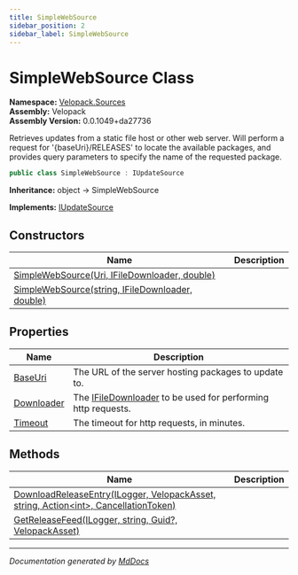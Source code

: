 ```yaml
---
title: SimpleWebSource
sidebar_position: 2
sidebar_label: SimpleWebSource
---
```

<!--  
  <auto-generated>   
    The contents of this file were generated by a tool.  
    Changes to this file may be list if the file is regenerated  
  </auto-generated>   
-->

# SimpleWebSource Class

**Namespace:** [Velopack.Sources](../index.md)  
**Assembly:** Velopack  
**Assembly Version:** 0.0.1049+da27736

Retrieves updates from a static file host or other web server.  Will perform a request for '{baseUri}\/RELEASES' to locate the available packages, and provides query parameters to specify the name of the requested package.

```csharp
public class SimpleWebSource : IUpdateSource
```

**Inheritance:** object → SimpleWebSource

**Implements:** [IUpdateSource](../IUpdateSource/index.md)

## Constructors

| Name                                                                                                                   | Description |
| ---------------------------------------------------------------------------------------------------------------------- | ----------- |
| [SimpleWebSource(Uri, IFileDownloader, double)](constructors/index.md#simplewebsourceuri-ifiledownloader-double)       |             |
| [SimpleWebSource(string, IFileDownloader, double)](constructors/index.md#simplewebsourcestring-ifiledownloader-double) |             |

## Properties

| Name                                   | Description                                                                                   |
| -------------------------------------- | --------------------------------------------------------------------------------------------- |
| [BaseUri](properties/BaseUri.md)       |  The URL of the server hosting packages to update to.                                         |
| [Downloader](properties/Downloader.md) |  The [IFileDownloader](../IFileDownloader/index.md) to be used for performing http requests.  |
| [Timeout](properties/Timeout.md)       |  The timeout for http requests, in minutes.                                                   |

## Methods

| Name                                                                                                                      | Description |
| ------------------------------------------------------------------------------------------------------------------------- | ----------- |
| [DownloadReleaseEntry(ILogger, VelopackAsset, string, Action\<int\>, CancellationToken)](methods/DownloadReleaseEntry.md) |             |
| [GetReleaseFeed(ILogger, string, Guid?, VelopackAsset)](methods/GetReleaseFeed.md)                                        |             |

___

*Documentation generated by [MdDocs](https://github.com/ap0llo/mddocs)*
